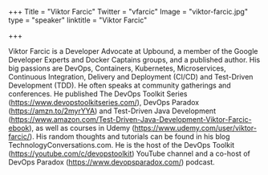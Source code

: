 +++
Title = "Viktor Farcic"
Twitter = "vfarcic"
Image = "viktor-farcic.jpg"
type = "speaker"
linktitle = "Viktor Farcic"

+++

 Viktor Farcic is a Developer Advocate at Upbound, a member of the Google Developer Experts and Docker Captains groups, and a published author.
			His big passions are DevOps, Containers, Kubernetes, Microservices, Continuous Integration, Delivery and Deployment (CI/CD) and Test-Driven Development (TDD).
			He often speaks at community gatherings and conferences.
			He published The DevOps Toolkit Series (<a className="underline" href="https://www.devopstoolkitseries.com/">https://www.devopstoolkitseries.com/</a>), DevOps Paradox (<a className="underline" href="https://amzn.to/2myrYYA">https://amzn.to/2myrYYA</a>) and Test-Driven Java Development (<a className="underline" href="https://www.amazon.com/Test-Driven-Java-Development-Viktor-Farcic-ebook/dp/B00YSIM3SC">https://www.amazon.com/Test-Driven-Java-Development-Viktor-Farcic-ebook</a>), as well as courses in Udemy (<a className="underline" href="https://www.udemy.com/user/viktor-farcic/">https://www.udemy.com/user/viktor-farcic/</a>).
			His random thoughts and tutorials can be found in his blog TechnologyConversations.com.
			He is the host of the DevOps Toolkit (<a className="underline" href="https://youtube.com/c/devopstoolkit">https://youtube.com/c/devopstoolkit</a>) YouTube channel and a co-host of DevOps Paradox (<a className="underline" href="https://www.devopsparadox.com/">https://www.devopsparadox.com/</a>) podcast. 


